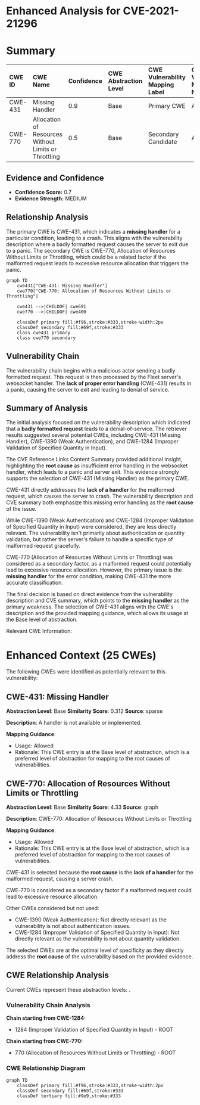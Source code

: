 # Enhanced Analysis for CVE-2021-21296

# Summary
| CWE ID  | CWE Name                                    | Confidence | CWE Abstraction Level | CWE Vulnerability Mapping Label | CWE-Vulnerability Mapping Notes |
| :-------- | :------------------------------------------ | :--------- | :-------------------- | :------------------------------ | :------------------------------ |
| CWE-431   | Missing Handler                             | 0.9        | Base                  | Primary CWE                     | Allowed                       |
| CWE-770   | Allocation of Resources Without Limits or Throttling | 0.5       | Base                  | Secondary Candidate           | Allowed                       |

## Evidence and Confidence

*   **Confidence Score:** 0.7
*   **Evidence Strength:** MEDIUM

## Relationship Analysis
The primary CWE is CWE-431, which indicates a **missing handler** for a particular condition, leading to a crash. This aligns with the vulnerability description where a badly formatted request causes the server to exit due to a panic. The secondary CWE is CWE-770, Allocation of Resources Without Limits or Throttling, which could be a related factor if the malformed request leads to excessive resource allocation that triggers the panic.

```mermaid
graph TD
    cwe431["CWE-431: Missing Handler"]
    cwe770["CWE-770: Allocation of Resources Without Limits or Throttling"]

    cwe431 -->|CHILDOF| cwe691
    cwe770 -->|CHILDOF| cwe400

    classDef primary fill:#f96,stroke:#333,stroke-width:2px
    classDef secondary fill:#69f,stroke:#333
    class cwe431 primary
    class cwe770 secondary
```

## Vulnerability Chain
The vulnerability chain begins with a malicious actor sending a badly formatted request. This request is then processed by the Fleet server's websocket handler. The **lack of proper error handling** (CWE-431) results in a panic, causing the server to exit and leading to denial of service.

## Summary of Analysis
The initial analysis focused on the vulnerability description which indicated that a **badly formatted request** leads to a denial-of-service. The retriever results suggested several potential CWEs, including CWE-431 (Missing Handler), CWE-1390 (Weak Authentication), and CWE-1284 (Improper Validation of Specified Quantity in Input).

The CVE Reference Links Content Summary provided additional insight, highlighting the **root cause** as insufficient error handling in the websocket handler, which leads to a panic and server exit. This evidence strongly supports the selection of CWE-431 (Missing Handler) as the primary CWE.

CWE-431 directly addresses the **lack of a handler** for the malformed request, which causes the server to crash. The vulnerability description and CVE summary both emphasize this missing error handling as the **root cause** of the issue.

While CWE-1390 (Weak Authentication) and CWE-1284 (Improper Validation of Specified Quantity in Input) were considered, they are less directly relevant. The vulnerability isn't primarily about authentication or quantity validation, but rather the server's failure to handle a specific type of malformed request gracefully.

CWE-770 (Allocation of Resources Without Limits or Throttling) was considered as a secondary factor, as a malformed request could potentially lead to excessive resource allocation. However, the primary issue is the **missing handler** for the error condition, making CWE-431 the more accurate classification.

The final decision is based on direct evidence from the vulnerability description and CVE summary, which points to the **missing handler** as the primary weakness. The selection of CWE-431 aligns with the CWE's description and the provided mapping guidance, which allows its usage at the Base level of abstraction.

Relevant CWE Information:

# Enhanced Context (25 CWEs)
The following CWEs were identified as potentially relevant to this vulnerability:

## CWE-431: Missing Handler
**Abstraction Level**: Base
**Similarity Score**: 0.312
**Source**: sparse

**Description**:
A handler is not available or implemented.

**Mapping Guidance**:
- Usage: Allowed
- Rationale: This CWE entry is at the Base level of abstraction, which is a preferred level of abstraction for mapping to the root causes of vulnerabilities.

## CWE-770: Allocation of Resources Without Limits or Throttling
**Abstraction Level**: Base
**Similarity Score**: 4.33
**Source**: graph

**Description**:
CWE-770: Allocation of Resources Without Limits or Throttling

**Mapping Guidance**:
- Usage: Allowed
- Rationale: This CWE entry is at the Base level of abstraction, which is a preferred level of abstraction for mapping to the root causes of vulnerabilities.

CWE-431 is selected because the **root cause** is the **lack of a handler** for the malformed request, causing a server crash.

CWE-770 is considered as a secondary factor if a malformed request could lead to excessive resource allocation.

Other CWEs considered but not used:

*   CWE-1390 (Weak Authentication): Not directly relevant as the vulnerability is not about authentication issues.
*   CWE-1284 (Improper Validation of Specified Quantity in Input): Not directly relevant as the vulnerability is not about quantity validation.

The selected CWEs are at the optimal level of specificity as they directly address the **root cause** of the vulnerability based on the provided evidence.


## CWE Relationship Analysis

Current CWEs represent these abstraction levels: .


### Vulnerability Chain Analysis

**Chain starting from CWE-1284:**
- 1284 (Improper Validation of Specified Quantity in Input) - ROOT


**Chain starting from CWE-770:**
- 770 (Allocation of Resources Without Limits or Throttling) - ROOT



### CWE Relationship Diagram

```mermaid
graph TD
    classDef primary fill:#f96,stroke:#333,stroke-width:2px
    classDef secondary fill:#69f,stroke:#333
    classDef tertiary fill:#9e9,stroke:#333
```